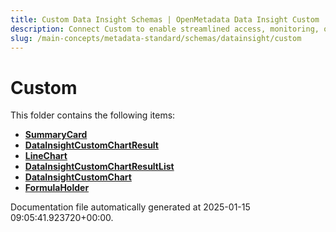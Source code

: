 ```yaml
---
title: Custom Data Insight Schemas | OpenMetadata Data Insight Custom
description: Connect Custom to enable streamlined access, monitoring, or search of enterprise data using secure and scalable integrations.
slug: /main-concepts/metadata-standard/schemas/datainsight/custom
---
```


# Custom

This folder contains the following items:

- [**SummaryCard**](/main-concepts/metadata-standard/schemas/datainsight/custom/summarycard)
- [**DataInsightCustomChartResult**](/main-concepts/metadata-standard/schemas/datainsight/custom/datainsightcustomchartresult)
- [**LineChart**](/main-concepts/metadata-standard/schemas/datainsight/custom/linechart)
- [**DataInsightCustomChartResultList**](/main-concepts/metadata-standard/schemas/datainsight/custom/datainsightcustomchartresultlist)
- [**DataInsightCustomChart**](/main-concepts/metadata-standard/schemas/datainsight/custom/datainsightcustomchart)
- [**FormulaHolder**](/main-concepts/metadata-standard/schemas/datainsight/custom/formulaholder)


Documentation file automatically generated at 2025-01-15 09:05:41.923720+00:00.
